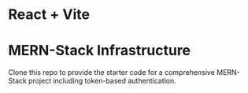 # React + Vite

# MERN-Stack Infrastructure

Clone this repo to provide the starter code for a comprehensive MERN-Stack project including token-based authentication.